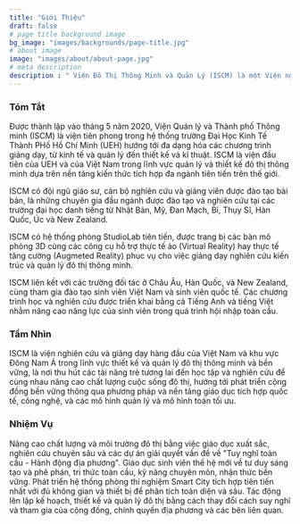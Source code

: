 ```yaml
---
title: "Giới Thiệu"
draft: false
# page title background image
bg_image: "images/backgrounds/page-title.jpg"
# about image
image: "images/about/about-page.jpg"
# meta description
description : " Viện Đô Thị Thông Minh và Quản Lý (ISCM) là một Viện nghiên cứu thuộc Trường Công Nghệ và Thiết Kế (STD) thuộc hệ thống trường Đại Học Kinh Tế Thành Phố Hồ Chí Minh (UEH). Nghiên cứu và giảng dạy của ISCM được xây dựng trên nền tảng tích hợp các ứng dụng công nghệ trong nhiều lĩnh vực như thiết kế đô thị, thiết kế cảnh quan, giao thông, quản lý cơ sở hạ tầng và các mô hình quản lý và toán tối ưu nhằm xây dựng và phát triển các đô thị thông minh, xanh, và bền vững."
---
```


### Tóm Tắt
Được thành lập vào tháng 5 năm 2020, Viện Quản lý và Thành phố Thông minh (ISCM) là viện tiên phong trong hệ thống trường Đại Học Kinh Tế Thành PHố Hồ Chí Minh (UEH) hướng tới đa dạng hóa các chương trình giảng dạy, từ kinh tế và quản lý đến thiết kế và kĩ thuật. ISCM là viện đầu tiên của UEH và của Việt Nam trong lĩnh vực quản lý và thiết kế đô thị thông minh dựa trên nền tảng kiến thức tích hợp đa ngành tiên tiến trên thế giới.

ISCM có đội ngũ giáo sư, cán bộ nghiên cứu và giảng viên được đào tạo bài bản, là những chuyên gia đầu ngành được đào tạo và nghiên cứu tại các trường đại học danh tiếng từ Nhật Bản, Mỹ, Đan Mạch, Bỉ, Thụy Sĩ, Hàn Quốc, Úc và New Zealand.

ISCM có hệ thống phòng StudioLab tiên tiến, được trang bị các bàn mô phỏng 3D cùng các công cụ hỗ trợ thực tế ảo (Virtual Reality) hay thực tế tăng cường (Augmeted Reality) phục vụ cho việc giảng dạy nghiên cứu kiến trúc và quản lý đô thị thông minh.

ISCM liên kết với các trường đối tác ở Châu Âu, Hàn Quốc, và New Zealand, cùng tham gia đào tạo sinh viên Việt Nam và sinh viên quốc tế. Các chương trình học và nghiên cứu được triển khai bằng cả Tiếng Anh và tiếng Việt nhằm nâng cao năng lực của sinh viên trong quá trình hội nhập toàn cầu.

### Tầm Nhìn

ISCM là viện nghiên cứu và giảng dạy hàng đầu của Việt Nam và khu vực Đông Nam Á trong lĩnh vực thiết kế và quản lý đô thị thông minh và bền vững, là nơi thu hút các tài năng trẻ tương lai đến học tập và nghiên cứu để cùng nhau nâng cao chất lượng cuộc sống đô thị, hướng tới phát triển cộng đồng bền vững thông qua phương pháp và nền tảng giáo dục tích hợp quốc tế, công nghệ, và các mô hình quản lý và mô hình toán tối ưu.

### Nhiệm Vụ

Nâng cao chất lượng và môi trường đô thị bằng việc giáo dục xuất sắc, nghiên cứu chuyên sâu và các dự án giải quyết vấn đề về "Tuy nghĩ toàn cầu - Hành động địa phương". Giáo dục sinh viên thế hệ mới về tư duy sáng tạo và phê phán, tri thức toàn cầu, kỹ năng chuyên môn, nhận thức bền vững. Phát triển hệ thống phòng thí nghiệm Smart City tích hợp tiên tiến nhất với đủ không gian và thiết bị để phân tích toàn diện và sâu. Tác động lên lập kế hoạch, thiết kế và quản lý đô thị bằng cách thay đổi cách suy nghĩ và tham gia của cộng đồng, chính quyền địa phương và các bên liên quan.
